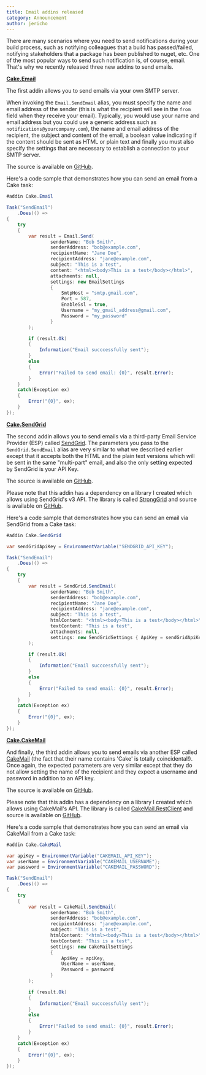 ```yaml
---
title: Email addins released
category: Announcement
author: jericho
---
```


There are many scenarios where you need to send notifications during your build process, such as notifying colleagues that a build has passed/failed, notifying stakeholders that a package has been published to nuget, etc. One of the most popular ways to send such notification is, of course, email. That's why we recently released three new addins to send emails.

__[Cake.Email](https://www.nuget.org/packages/Cake.Email)__

The first addin allows you to send emails via your own SMTP server. 

When invoking the `Email.SendEmail` alias, you must specify the name and email address of the sender (this is what the recipient will see in the `from` field when they receive your email). Typically, you would use your name and email address but you could use a generic address such as `notifications@yourcompany.com`), the name and email address of the recipient, the subject and content of the email, a boolean value indicating if the content should be sent as HTML or plain text and finally you must also specify the settings that are necessary to establish a connection to your SMTP server.

The source is available on [GitHub](https://github.com/cake-contrib/Cake.Email).

Here's a code sample that demonstrates how you can send an email from a Cake task:

```csharp
#addin Cake.Email

Task("SendEmail")
    .Does(() =>
{
    try
    {
        var result = Email.Send(
                senderName: "Bob Smith", 
                senderAddress: "bob@example.com",
                recipientName: "Jane Doe",
                recipientAddress: "jane@example.com",
                subject: "This is a test",
                content: "<html><body>This is a test</body></html>",
                attachments: null,
                settings: new EmailSettings 
                {
                    SmtpHost = "smtp.gmail.com",
                    Port = 587,
                    EnableSsl = true,
                    Username = "my_gmail_address@gmail.com",
                    Password = "my_password"
                }
        );

        if (result.Ok)
        {
            Information("Email succcessfully sent");
        }
        else
        {
            Error("Failed to send email: {0}", result.Error);
        }
    }
    catch(Exception ex)
    {
        Error("{0}", ex);
    }
});
```


__[Cake.SendGrid](https://www.nuget.org/packages/Cake.SendGrid/)__

The second addin allows you to send emails via a third-party Email Service Provider (ESP) called [SendGrid](https://sendgrid.com). The parameters you pass to the `SendGrid.SendEmail` alias are very similar to what we described earlier except that it accepts both the HTML and the plain text versions which will be sent in the same "multi-part" email, and also the only setting expected by SendGrid is your API Key.

The source is available on [GitHub](https://github.com/cake-contrib/Cake.SendGrid).

Please note that this addin has a dependency on a library I created which allows using SendGrid's v3 API. The library is called [StrongGrid](https://www.nuget.org/packages/StrongGrid/) and source is available on [GitHub](https://github.com/Jericho/StrongGrid).

Here's a code sample that demonstrates how you can send an email via SendGrid from a Cake task:

```csharp
#addin Cake.SendGrid

var sendGridApiKey = EnvironmentVariable("SENDGRID_API_KEY");

Task("SendEmail")
    .Does(() =>
{
    try
    {
        var result = SendGrid.SendEmail(
                senderName: "Bob Smith", 
                senderAddress: "bob@example.com",
                recipientName: "Jane Doe",
                recipientAddress: "jane@example.com",
                subject: "This is a test",
                htmlContent: "<html><body>This is a test</body></html>",
                textContent: "This is a test",
                attachments: null,
                settings: new SendGridSettings { ApiKey = sendGridApiKey }
        );

        if (result.Ok)
        {
            Information("Email succcessfully sent");
        }
        else
        {
            Error("Failed to send email: {0}", result.Error);
        }
    }
    catch(Exception ex)
    {
        Error("{0}", ex);
    }
});
```

__[Cake.CakeMail](https://www.nuget.org/packages/Cake.CakeMail/)__

And finally, the third addin allows you to send emails via another ESP called [CakeMail](https://cakemail.com) (the fact that their name contains 'Cake' is totally coincidental!). Once again, the expected parameters are very similar except that they do not allow setting the name of the recipient and they expect a username and password in addition to an API key.

The source is available on [GitHub](https://github.com/cake-contrib/Cake.CakeMail).

Please note that this addin has a dependency on a library I created which allows using CakeMail's API. The library is called [CakeMail.RestClient](https://www.nuget.org/packages/CakeMail.RestClient/) and source is available on [GitHub](https://github.com/Jericho/CakeMail.RestClient).

Here's a code sample that demonstrates how you can send an email via CakeMail from a Cake task:

```csharp
#addin Cake.CakeMail

var apiKey = EnvironmentVariable("CAKEMAIL_API_KEY");
var userName = EnvironmentVariable("CAKEMAIL_USERNAME");
var password = EnvironmentVariable("CAKEMAIL_PASSWORD");

Task("SendEmail")
    .Does(() =>
{
    try
    {
        var result = CakeMail.SendEmail(
                senderName: "Bob Smith", 
                senderAddress: "bob@example.com",
                recipientAddress: "jane@example.com",
                subject: "This is a test",
                htmlContent: "<html><body>This is a test</body></html>",
                textContent: "This is a test",
                settings: new CakeMailSettings
                {
                    ApiKey = apiKey,
                    UserName = userName,
                    Password = password
                }
        );

        if (result.Ok)
        {
            Information("Email succcessfully sent");
        }
        else
        {
            Error("Failed to send email: {0}", result.Error);
        }
    }
    catch(Exception ex)
    {
        Error("{0}", ex);
    }
});
```
